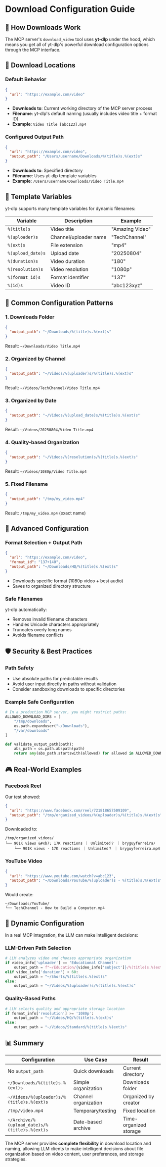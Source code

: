 # Download Configuration Guide

## 🎯 How Downloads Work

The MCP server's `download_video` tool uses **yt-dlp** under the hood, which means you get all of yt-dlp's powerful download configuration options through the MCP interface.

## 📁 Download Locations

### **Default Behavior**
```json
{
  "url": "https://example.com/video"
}
```
- **Downloads to**: Current working directory of the MCP server process
- **Filename**: yt-dlp's default naming (usually includes video title + format ID)
- **Example**: `Video Title [abc123].mp4`

### **Configured Output Path**
```json
{
  "url": "https://example.com/video", 
  "output_path": "/Users/username/Downloads/%(title)s.%(ext)s"
}
```
- **Downloads to**: Specified directory
- **Filename**: Uses yt-dlp template variables
- **Example**: `/Users/username/Downloads/Video Title.mp4`

## 🎨 Template Variables

yt-dlp supports many template variables for dynamic filenames:

| Variable | Description | Example |
|----------|-------------|---------|
| `%(title)s` | Video title | "Amazing Video" |
| `%(uploader)s` | Channel/uploader name | "TechChannel" |
| `%(ext)s` | File extension | "mp4" |
| `%(upload_date)s` | Upload date | "20250804" |
| `%(duration)s` | Video duration | "180" |
| `%(resolution)s` | Video resolution | "1080p" |
| `%(format_id)s` | Format identifier | "137" |
| `%(id)s` | Video ID | "abc123xyz" |

## 📂 Common Configuration Patterns

### **1. Downloads Folder**
```json
{
  "output_path": "~/Downloads/%(title)s.%(ext)s"
}
```
Result: `~/Downloads/Video Title.mp4`

### **2. Organized by Channel**
```json
{
  "output_path": "~/Videos/%(uploader)s/%(title)s.%(ext)s"
}
```
Result: `~/Videos/TechChannel/Video Title.mp4`

### **3. Organized by Date**
```json
{
  "output_path": "~/Videos/%(upload_date)s/%(title)s.%(ext)s"
}
```
Result: `~/Videos/20250804/Video Title.mp4`

### **4. Quality-based Organization**
```json
{
  "output_path": "~/Videos/%(resolution)s/%(title)s.%(ext)s"
}
```
Result: `~/Videos/1080p/Video Title.mp4`

### **5. Fixed Filename**
```json
{
  "output_path": "/tmp/my_video.mp4"
}
```
Result: `/tmp/my_video.mp4` (exact name)

## 🔧 Advanced Configuration

### **Format Selection + Output Path**
```json
{
  "url": "https://example.com/video",
  "format_id": "137+140",
  "output_path": "~/Downloads/HQ/%(title)s.%(ext)s"
}
```
- Downloads specific format (1080p video + best audio)
- Saves to organized directory structure

### **Safe Filenames**
yt-dlp automatically:
- Removes invalid filename characters
- Handles Unicode characters appropriately  
- Truncates overly long names
- Avoids filename conflicts

## 🛡️ Security & Best Practices

### **Path Safety**
- Use absolute paths for predictable results
- Avoid user input directly in paths without validation
- Consider sandboxing downloads to specific directories

### **Example Safe Configuration**
```python
# In a production MCP server, you might restrict paths:
ALLOWED_DOWNLOAD_DIRS = [
    "/tmp/downloads",
    os.path.expanduser("~/Downloads"),
    "/var/downloads"
]

def validate_output_path(path):
    abs_path = os.path.abspath(path)
    return any(abs_path.startswith(allowed) for allowed in ALLOWED_DOWNLOAD_DIRS)
```

## 🎮 Real-World Examples

### **Facebook Reel**
Our test showed:
```json
{
  "url": "https://www.facebook.com/reel/721818657509109",
  "output_path": "/tmp/organized_videos/%(uploader)s/%(title)s.%(ext)s"
}
```

Downloaded to:
```
/tmp/organized_videos/
└── 901K views &#xb7; 17K reactions ｜ Unlimited？ ｜ bryguyferreira/
    └── 901K views · 17K reactions ｜ Unlimited？ ｜ bryguyferreira.mp4
```

### **YouTube Video** 
```json
{
  "url": "https://www.youtube.com/watch?v=abc123",
  "output_path": "~/Downloads/YouTube/%(uploader)s - %(title)s.%(ext)s"
}
```

Would create:
```
~/Downloads/YouTube/
└── TechChannel - How to Build a Computer.mp4
```

## 🔄 Dynamic Configuration

In a real MCP integration, the LLM can make intelligent decisions:

### **LLM-Driven Path Selection**
```python
# LLM analyzes video and chooses appropriate organization
if video_info['uploader'] == 'Educational Channel':
    output_path = f"~/Education/{video_info['subject']}/%(title)s.%(ext)s"
elif video_info['duration'] < 60:
    output_path = "~/Shorts/%(title)s.%(ext)s"  
else:
    output_path = "~/Videos/%(uploader)s/%(title)s.%(ext)s"
```

### **Quality-Based Paths**
```python
# LLM selects quality and appropriate storage location
if format_info['resolution'] >= '1080p':
    output_path = "~/Videos/HQ/%(title)s.%(ext)s"
else:
    output_path = "~/Videos/Standard/%(title)s.%(ext)s"
```

## 📊 Summary

| Configuration | Use Case | Result |
|---------------|----------|---------|
| No `output_path` | Quick downloads | Current directory |
| `~/Downloads/%(title)s.%(ext)s` | Simple organization | Downloads folder |
| `~/Videos/%(uploader)s/%(title)s.%(ext)s` | Channel organization | Organized by creator |
| `/tmp/video.mp4` | Temporary/testing | Fixed location |
| `~/Archive/%(upload_date)s/%(title)s.%(ext)s` | Date-based archive | Time-organized storage |

The MCP server provides **complete flexibility** in download location and naming, allowing LLM clients to make intelligent decisions about file organization based on video content, user preferences, and storage strategies.